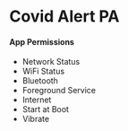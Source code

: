 # Covid Alert PA
#### App Permissions
  - Network Status
  - WiFi Status
  - Bluetooth
  - Foreground Service
  - Internet
  - Start at Boot
  - Vibrate
 
